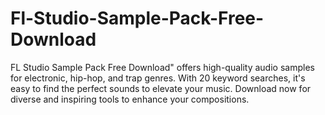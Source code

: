 # Fl-Studio-Sample-Pack-Free-Download
FL Studio Sample Pack Free Download" offers high-quality audio samples for electronic, hip-hop, and trap genres. With 20 keyword searches, it's easy to find the perfect sounds to elevate your music. Download now for diverse and inspiring tools to enhance your compositions.
